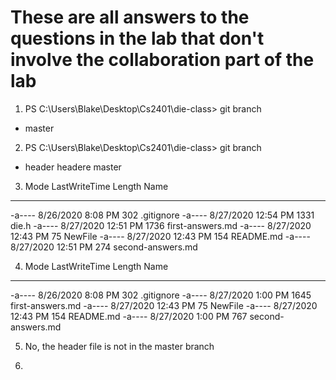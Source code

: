 # These are all answers to the questions in the lab that don't involve the collaboration part of the lab

1. PS C:\Users\Blake\Desktop\Cs2401\die-class> git branch
* master

2. PS C:\Users\Blake\Desktop\Cs2401\die-class> git branch
* header
  headere
  master

3. Mode                 LastWriteTime         Length Name
----                 -------------         ------ ----
-a----         8/26/2020   8:08 PM            302 .gitignore
-a----         8/27/2020  12:54 PM           1331 die.h
-a----         8/27/2020  12:51 PM           1736 first-answers.md
-a----         8/27/2020  12:43 PM             75 NewFile
-a----         8/27/2020  12:43 PM            154 README.md
-a----         8/27/2020  12:51 PM            274 second-answers.md

4. Mode                 LastWriteTime         Length Name           
----                 -------------         ------ ----              
-a----         8/26/2020   8:08 PM            302 .gitignore
-a----         8/27/2020   1:00 PM           1645 first-answers.md
-a----         8/27/2020  12:43 PM             75 NewFile
-a----         8/27/2020  12:43 PM            154 README.md
-a----         8/27/2020   1:00 PM            767 second-answers.md

5. No, the header file is not in the master branch

6. 